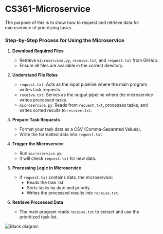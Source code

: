 # CS361-Microservice

The purpose of this is to show how to request and retrieve data for microservice of prioritizing tasks

### Step-by-Step Process for Using the Microservice  

1. **Download Required Files**  
   - Retrieve `microservice.py`, `receive.txt`, and `request.txt` from GitHub.  
   - Ensure all files are available in the correct directory.  

2. **Understand File Roles**  
   - `request.txt`: Acts as the input pipeline where the main program writes task requests.  
   - `receive.txt`: Serves as the output pipeline where the microservice writes processed tasks.  
   - `microservice.py`: Reads from `request.txt`, processes tasks, and writes sorted results to `receive.txt`.  

3. **Prepare Task Requests**  
   - Format your task data as a CSV (Comma-Separated Values).  
   - Write the formatted data into `request.txt`.  

4. **Trigger the Microservice**  
   - Run `microservice.py`.  
   - It will check `request.txt` for new data.  

5. **Processing Logic in Microservice**  
   - If `request.txt` contains data, the microservice:  
     - Reads the task list.  
     - Sorts tasks by date and priority.  
     - Writes the processed results into `receive.txt`.  

6. **Retrieve Processed Data**  
   - The main program reads `receive.txt` to extract and use the prioritized task list.  

![Blank diagram](https://github.com/user-attachments/assets/8a29680e-20fd-4334-b395-761ae01725ae)
